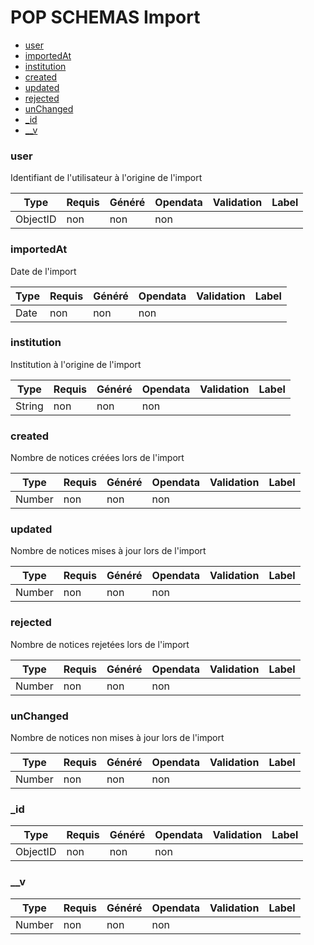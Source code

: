 # POP SCHEMAS Import

- [user](/doc/Import.md#user)
- [importedAt](/doc/Import.md#importedAt)
- [institution](/doc/Import.md#institution)
- [created](/doc/Import.md#created)
- [updated](/doc/Import.md#updated)
- [rejected](/doc/Import.md#rejected)
- [unChanged](/doc/Import.md#unChanged)
- [_id](/doc/Import.md#_id)
- [__v](/doc/Import.md#__v)
### user
Identifiant de l'utilisateur à l'origine de l'import




|Type|Requis|Généré|Opendata|Validation|Label|
|----|------|------|--------|----------|-----|
|ObjectID|non|non|non|||

### importedAt
Date de l'import 




|Type|Requis|Généré|Opendata|Validation|Label|
|----|------|------|--------|----------|-----|
|Date|non|non|non|||

### institution
Institution à l'origine de l'import




|Type|Requis|Généré|Opendata|Validation|Label|
|----|------|------|--------|----------|-----|
|String|non|non|non|||

### created
Nombre de notices créées lors de l'import




|Type|Requis|Généré|Opendata|Validation|Label|
|----|------|------|--------|----------|-----|
|Number|non|non|non|||

### updated
Nombre de notices mises à jour lors de l'import




|Type|Requis|Généré|Opendata|Validation|Label|
|----|------|------|--------|----------|-----|
|Number|non|non|non|||

### rejected
Nombre de notices rejetées lors de l'import




|Type|Requis|Généré|Opendata|Validation|Label|
|----|------|------|--------|----------|-----|
|Number|non|non|non|||

### unChanged
Nombre de notices non mises à jour lors de l'import




|Type|Requis|Généré|Opendata|Validation|Label|
|----|------|------|--------|----------|-----|
|Number|non|non|non|||

### _id





|Type|Requis|Généré|Opendata|Validation|Label|
|----|------|------|--------|----------|-----|
|ObjectID|non|non|non|||

### __v





|Type|Requis|Généré|Opendata|Validation|Label|
|----|------|------|--------|----------|-----|
|Number|non|non|non|||
